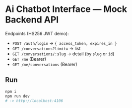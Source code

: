 
# Ai Chatbot Interface — Mock Backend API

Endpoints (HS256 JWT demo):
- `POST /auth/login` → `{ access_token, expires_in }`
- `GET /conversations?limit=` → list
- `GET /conversations/:slug` → detail (by `slug` or `id`)
- `GET /me` (Bearer)
- `GET /me/conversations` (Bearer)

## Run
```bash
npm i
npm run dev
# -> http://localhost:4106
```
